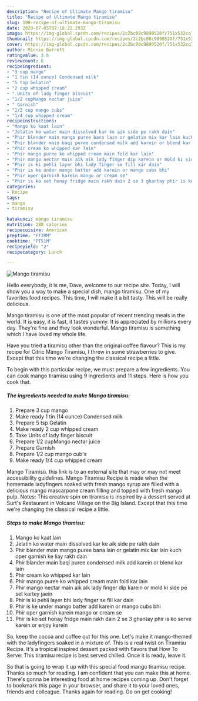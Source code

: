 ```yaml
---
description: "Recipe of Ultimate Mango tiramisu"
title: "Recipe of Ultimate Mango tiramisu"
slug: 190-recipe-of-ultimate-mango-tiramisu
date: 2020-07-05T07:18:22.293Z
image: https://img-global.cpcdn.com/recipes/2c2bc08c9890520f/751x532cq70/mango-tiramisu-recipe-main-photo.jpg
thumbnail: https://img-global.cpcdn.com/recipes/2c2bc08c9890520f/751x532cq70/mango-tiramisu-recipe-main-photo.jpg
cover: https://img-global.cpcdn.com/recipes/2c2bc08c9890520f/751x532cq70/mango-tiramisu-recipe-main-photo.jpg
author: Minnie Barrett
ratingvalue: 3.6
reviewcount: 6
recipeingredient:
- "3 cup mango"
- "1 tin (14 ounce) Condensed milk"
- "5 tsp Gelatin"
- "2 cup whipped cream"
- " Units of lady finger biscuit"
- "1/2 cupMango nectar juice"
- " Garnish"
- "1/2 cup mango cubs"
- "1/4 cup whipped cream"
recipeinstructions:
- "Mango ko kaat lain"
- "Jelatin ko water main dissolved kar ke aik side pe rakh dain"
- "Phir blender main mango puree bana lain or gelatin mix kar lain kuch oper garnish ke liay rakh dain"
- "Phir blander main baqi puree condensed milk add karein or blend kar lain"
- "Phir cream ko whipped kar lain"
- "Phir mango puree ko whipped cream main fold kar lain"
- "Phir mango nectar main aik aik lady finger dip karein or mold ki side pe set kartey jaein"
- "Phir is ki pehli layer bhi lady finger se fill kar dain"
- "Phir is ke under mango batter add karein or mango cubs bhi"
- "Phir oper garnish karein mango or cream se"
- "Phir is ko set honay fridge main rakh dain 2 se 3 ghantay phir is ko serve karein or enjoy karein"
categories:
- Recipe
tags:
- mango
- tiramisu

katakunci: mango tiramisu 
nutrition: 288 calories
recipecuisine: American
preptime: "PT39M"
cooktime: "PT51M"
recipeyield: "2"
recipecategory: Lunch

---
```



![Mango tiramisu](https://img-global.cpcdn.com/recipes/2c2bc08c9890520f/751x532cq70/mango-tiramisu-recipe-main-photo.jpg)

Hello everybody, it is me, Dave, welcome to our recipe site. Today, I will show you a way to make a special dish, mango tiramisu. One of my favorites food recipes. This time, I will make it a bit tasty. This will be really delicious.

Mango tiramisu is one of the most popular of recent trending meals in the world. It is easy, it is fast, it tastes yummy. It is appreciated by millions every day. They're fine and they look wonderful. Mango tiramisu is something which I have loved my whole life.

Have you tried a tiramisu other than the original coffee flavour? This is my recipe for Citric Mango Tiramisu, I threw in some strawberries to give. Except that this time we&#39;re changing the classical recipe a little.


To begin with this particular recipe, we must prepare a few ingredients. You can cook mango tiramisu using 9 ingredients and 11 steps. Here is how you cook that.

<!--inarticleads1-->

##### The ingredients needed to make Mango tiramisu:

1. Prepare 3 cup mango
1. Make ready 1 tin (14 ounce) Condensed milk
1. Prepare 5 tsp Gelatin
1. Make ready 2 cup whipped cream
1. Take  Units of lady finger biscuit
1. Prepare 1/2 cupMango nectar juice
1. Prepare  Garnish
1. Prepare 1/2 cup mango cub&#39;s
1. Make ready 1/4 cup whipped cream


Mango Tiramisù. this link is to an external site that may or may not meet accessibility guidelines. Mango Tiramisu Recipe is made when the homemade ladyfingers soaked with fresh mango syrup are filled with a delicious mango mascarpone cream filling and topped with fresh mango pulp. Notes: This creative spin on tiramisu is inspired by a dessert served at Surt&#39;s Restaurant in Volcano Village on the Big Island. Except that this time we&#39;re changing the classical recipe a little. 

<!--inarticleads2-->

##### Steps to make Mango tiramisu:

1. Mango ko kaat lain
1. Jelatin ko water main dissolved kar ke aik side pe rakh dain
1. Phir blender main mango puree bana lain or gelatin mix kar lain kuch oper garnish ke liay rakh dain
1. Phir blander main baqi puree condensed milk add karein or blend kar lain
1. Phir cream ko whipped kar lain
1. Phir mango puree ko whipped cream main fold kar lain
1. Phir mango nectar main aik aik lady finger dip karein or mold ki side pe set kartey jaein
1. Phir is ki pehli layer bhi lady finger se fill kar dain
1. Phir is ke under mango batter add karein or mango cubs bhi
1. Phir oper garnish karein mango or cream se
1. Phir is ko set honay fridge main rakh dain 2 se 3 ghantay phir is ko serve karein or enjoy karein


So, keep the cocoa and coffee out for this one. Let&#39;s make it mango-themed with the ladyfingers soaked in a mixture of. This is a real twist on Tiramisu Recipe. It&#39;s a tropical inspired dessert packed with flavors that How To Serve: This tiramisu recipe is best served chilled. Once it is ready, leave it. 

So that is going to wrap it up with this special food mango tiramisu recipe. Thanks so much for reading. I am confident that you can make this at home. There's gonna be interesting food at home recipes coming up. Don't forget to bookmark this page in your browser, and share it to your loved ones, friends and colleague. Thanks again for reading. Go on get cooking!
